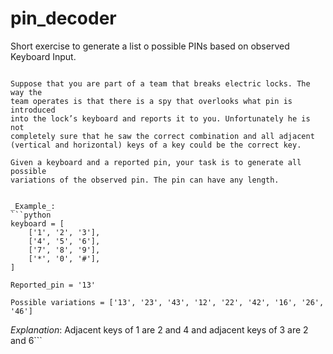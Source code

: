 # pin_decoder
Short exercise to generate a list o possible PINs based on observed Keyboard Input.


```# Hacking all PIN variations

Suppose that you are part of a team that breaks electric locks. The way the
team operates is that there is a spy that overlooks what pin is introduced
into the lock’s keyboard and reports it to you. Unfortunately he is not
completely sure that he saw the correct combination and all adjacent
(vertical and horizontal) keys of a key could be the correct key.

Given a keyboard and a reported pin, your task is to generate all possible
variations of the observed pin. The pin can have any length.


_Example_:
```python
keyboard = [
    ['1', '2', '3'],
    ['4', '5', '6'],
    ['7', '8', '9'],
    ['*', '0', '#'],
]

Reported_pin = '13'

Possible variations = ['13', '23', '43', '12', '22', '42', '16', '26', '46']
```
_Explanation_: Adjacent keys of 1 are 2 and 4 and adjacent keys of 3 are 2 and 6```
